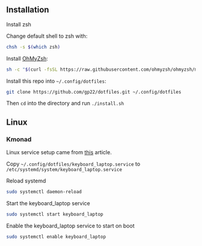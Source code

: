 ## Installation

Install zsh<br>

Change default shell to zsh with:

```bash
chsh -s $(which zsh)
```

Install [OhMyZsh](https://ohmyz.sh/):

```bash
sh -c "$(curl -fsSL https://raw.githubusercontent.com/ohmyzsh/ohmyzsh/master/tools/install.sh)"
```

Install this repo into `~/.config/dotfiles`:

```bash
git clone https://github.com/gp22/dotfiles.git ~/.config/dotfiles
```

Then `cd` into the directory and run `./install.sh`

## Linux

### Kmonad

Linux service setup came from [this](https://www.swe-devops.com/posts/kmonad-service-systemd/) article.

Copy `~/.config/dotfiles/keyboard_laptop.service` to `/etc/systemd/system/keyboard_laptop.service`

Reload systemd
```bash
sudo systemctl daemon-reload
```

Start the keyboard_laptop service
```bash
sudo systemctl start keyboard_laptop
```

Enable the keyboard_laptop service to start on boot
```bash
sudo systemctl enable keyboard_laptop
```
